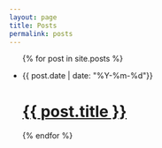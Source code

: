 ```yaml
---
layout: page
title: Posts
permalink: posts
---
```


<ul class="feed">
    {% for post in site.posts %}
    <li class="feed-item">
    	<p class="feed-item__date"><time>{{ post.date | date: "%Y-%m-%d"}}</time></p>
    	<h1 class="feed-item__title"><a href="{{ post.url }}">{{ post.title }}</a></h1>
    </li>
    {% endfor %}
</ul>